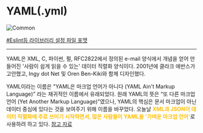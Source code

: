# YAML(.yml)

![Common](https://raw.githubusercontent.com/meotitda/DICTIONARY/master/2TAT1C/Label_Common.png)

<a href="https://eslint.org/docs/user-guide/configuring#configuration-file-formats">#Eslint등 라이브러리 설정 파일 포맷</a>

---

YAML은 XML, C, 파이썬, 펄, RFC2822에서 정의된 e-mail 양식에서 개념을 얻어 만들어진 '사람이 쉽게 읽을 수 있는' 데이터 직렬화 양식이다. 2001년에 클라크 에반스가 고안했고, Ingy dot Net 및 Oren Ben-Kiki와 함께 디자인했다.

YAML이라는 이름은 "YAML은 마크업 언어가 아니다 (YAML Ain't Markup Language)” 라는 재귀적인 이름에서 유래되었다. 원래 YAML의 뜻은 “또 다른 마크업 언어 (Yet Another Markup Language)”였으나, YAML의 핵심은 문서 마크업이 아닌 데이터 중심에 있다는 것을 보여주기 위해 이름을 바꾸었다. 오늘날 <span style="color:#FFBF00; font-weight:bold;">XML과 JSON이 데이터 직렬화에 주로 쓰이기 시작하면서, 많은 사람들이 YAML을 '가벼운 마크업 언어'</span>로 사용하려 하고 있다. <a href="https://en.wikipedia.org/wiki/YAML">참고 자료</a>
